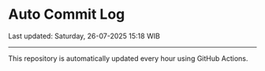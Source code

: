 # Auto Commit Log

Last updated: Saturday, 26-07-2025 15:18 WIB

---

This repository is automatically updated every hour using GitHub Actions.
